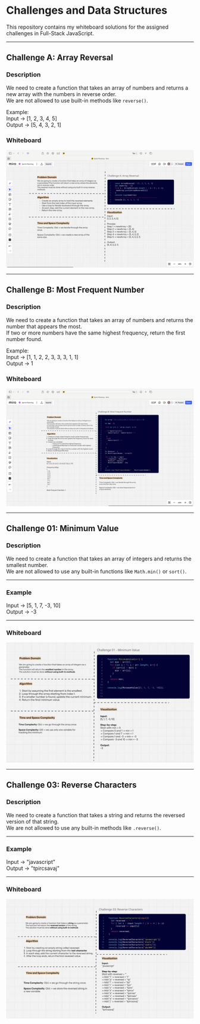 # Challenges and Data Structures

This repository contains my whiteboard solutions for the assigned challenges in Full-Stack JavaScript.

---

## Challenge A: Array Reversal

### Description
We need to create a function that takes an array of numbers and returns a new array with the numbers in reverse order.  
We are not allowed to use built-in methods like `reverse()`.

Example:  
Input → [1, 2, 3, 4, 5]  
Output → [5, 4, 3, 2, 1]

### Whiteboard
![Array Reversal Whiteboard](./whiteboard-challenges//array-reversal-image.png)

-------------------------------------

## Challenge B: Most Frequent Number

### Description
We need to create a function that takes an array of numbers and returns the number that appears the most.  
If two or more numbers have the same highest frequency, return the first number found.

Example:  
Input → [1, 1, 2, 2, 3, 3, 3, 1, 1]  
Output → 1

### Whiteboard
![Most Frequent Number Whiteboard](./whiteboard-challenges//most-frequent-number-image.png)

-------------------------------------

## Challenge 01: Minimum Value

### Description  
We need to create a function that takes an array of integers and returns the smallest number.  
We are not allowed to use any built-in functions like `Math.min()` or `sort()`.

---

### Example  
Input → [5, 1, 7, -3, 10]  
Output → -3

---

### Whiteboard  
![Minimum Value Whiteboard](./whiteboard-challenges/minimum-value.png)


-------------------------------------

## Challenge 03: Reverse Characters

### Description  
We need to create a function that takes a string and returns the reversed version of that string.  
We are not allowed to use any built-in methods like `.reverse()`.

---

### Example  
Input → "javascript"  
Output → "tpircsavaj"

---

### Whiteboard  
![Reverse Characters Whiteboard](./whiteboard-challenges/reverse-characters.png)
